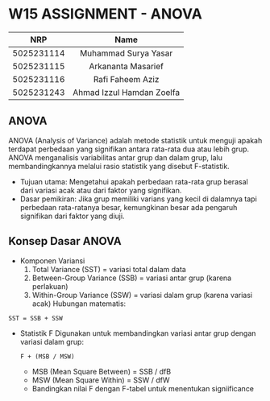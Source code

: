 # W15 ASSIGNMENT - ANOVA
</div>

|    NRP     |      Name      |
| :--------: | :------------: |
| 5025231114 | Muhammad Surya Yasar |
| 5025231115 | Arkananta Masarief |
| 5025231116 | Rafi Faheem Aziz |
| 5025231243 | Ahmad Izzul Hamdan Zoelfa |

</div>

## ANOVA

ANOVA (Analysis of Variance) adalah metode statistik untuk menguji apakah terdapat perbedaan yang signifikan antara rata-rata dua atau lebih grup. ANOVA menganalisis variabilitas antar grup dan dalam grup, lalu membandingkannya melalui rasio statistik yang disebut F-statistik.
- Tujuan utama: Mengetahui apakah perbedaan rata-rata grup berasal dari variasi acak atau dari faktor yang signifikan.
- Dasar pemikiran: Jika grup memiliki varians yang kecil di dalamnya tapi perbedaan rata-ratanya besar, kemungkinan besar ada pengaruh signifikan dari faktor yang diuji.

## Konsep Dasar ANOVA
- Komponen Variansi
  1. Total Variance (SST) = variasi total dalam data
  2. Between-Group Variance (SSB) = variasi antar grup (karena perlakuan)
  3. Within-Group Variance (SSW) = variasi dalam grup (karena variasi acak)
  Hubungan matematis:
```
SST = SSB + SSW
```
- Statistik F
  Digunakan untuk membandingkan variasi antar grup dengan variasi dalam grup:
  
  ```
  F + (MSB / MSW)
  ```
  - MSB (Mean Square Between) = SSB / dfB
  - MSW (Mean Square Within) = SSW / dfW
  - Bandingkan nilai F dengan F-tabel untuk menentukan signiificance
